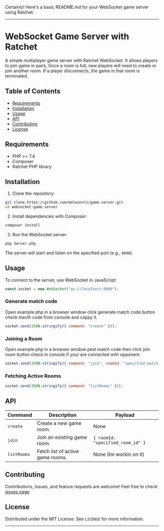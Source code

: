 Certainly! Here's a basic README.md for your WebSocket game server using Ratchet:

---

# WebSocket Game Server with Ratchet

A simple multiplayer game server with Ratchet WebSocket. It allows players to join game in pairs, Once a room is full, new players will need to create or join another room. If a player disconnects, the game in that room is terminated.

## Table of Contents

- [Requirements](#requirements)
- [Installation](#installation)
- [Usage](#usage)
- [API](#api)
- [Contributing](#contributing)
- [License](#license)

## Requirements

- PHP >= 7.4
- Composer
- Ratchet PHP library

## Installation

1. Clone the repository:

```bash
git clone https://github.com/emleonstz/game-server.git
cd websocket-game-server
```

2. Install dependencies with Composer:

```bash
composer install
```

3. Run the WebSocket server:

```bash
php Server.php
```

The server will start and listen on the specified port (e.g., `8090`).

## Usage

To connect to the server, use WebSocket in JavaScript:

```javascript
const socket = new WebSocket("ws://localhost:8090");
```

### Generate match code

Open example.php in a browser window click generate match code button check macth code from console and coppy it.

```javascript
socket.send(JSON.stringify({ command: "create" }));
```

### Joining a Room

Open example.php in a  browser window pest match code then click join room button check in console if your are connected with opponent.

```javascript
socket.send(JSON.stringify({ command: "join", roomId: "specified_match_code" }));
```

### Fetching Active Rooms

```javascript
socket.send(JSON.stringify({ command: "listRooms" }));
```

## API

| Command     | Description                      | Payload                          |
|-------------|----------------------------------|----------------------------------|
| `create`    | Create a new game room.          | None                             |
| `join`      | Join an existing game room.      | `{ roomId: "specified_room_id" }`|
| `listRooms` | Fetch list of active game rooms. | None (Im workin on it)                             |

## Contributing

Contributions, issues, and feature requests are welcome! Feel free to check [issues page](#).

## License

Distributed under the MIT License. See `LICENSE` for more information.

---
